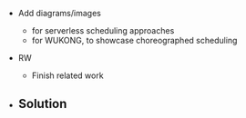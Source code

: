 - Add diagrams/images
    - for serverless scheduling approaches
    - for WUKONG, to showcase choreographed scheduling

- RW
    - Finish related work
- Solution
    - 